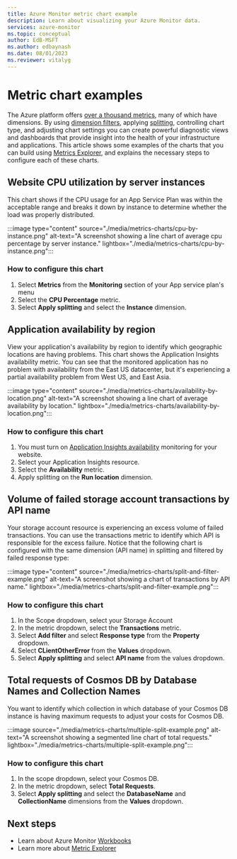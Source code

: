```yaml
---
title: Azure Monitor metric chart example
description: Learn about visualizing your Azure Monitor data.
services: azure-monitor
ms.topic: conceptual
author: EdB-MSFT
ms.author: edbaynash
ms.date: 08/01/2023
ms.reviewer: vitalyg
---
```


# Metric chart examples 

The Azure platform offers [over a thousand metrics](/azure/azure-monitor/reference/supported-metrics/metrics-index.md), many of which have dimensions. By using [dimension filters](./metrics-charts.md), applying [splitting](./metrics-charts.md), controlling chart type, and adjusting chart settings you can create powerful diagnostic views and dashboards that provide insight into the health of your infrastructure and applications. This article shows some examples of the charts that you can build using [Metrics Explorer](./metrics-charts.md), and explains the necessary steps to configure each of these charts.


## Website CPU utilization by server instances

This chart shows if the CPU usage for an App Service Plan was within the acceptable range and breaks it down by instance to determine whether the load was properly distributed. 

:::image type="content" source="./media/metrics-charts/cpu-by-instance.png" alt-text="A screenshot showing a line chart of average cpu percentage by server instance." lightbox="./media/metrics-charts/cpu-by-instance.png":::

### How to configure this chart
1. Select **Metrics** from the **Monitoring** section of your App service plan's menu
1. Select the **CPU Percentage** metric. 
1. Select **Apply splitting** and select the **Instance** dimension.

## Application availability by region

View your application's availability by region to identify which geographic locations are having problems. This chart shows the Application Insights availability metric. You can see that the monitored application has no problem with availability from the East US datacenter, but it's experiencing a partial availability problem from West US, and East Asia.

:::image type="content" source="./media/metrics-charts/availability-by-location.png" alt-text="A screenshot showing a line chart of average availability by location." lightbox="./media/metrics-charts/availability-by-location.png":::

### How to configure this chart

1. You must turn on [Application Insights availability](/previous-versions/azure/azure-monitor/app/monitor-web-app-availability) monitoring for your website.
1. Select your Application Insights resource.
1. Select the **Availability** metric. 
1. Apply splitting on the **Run location** dimension.

## Volume of failed storage account transactions by API name

Your storage account resource is experiencing an excess volume of failed transactions. You can use the transactions metric to identify which API is responsible for the excess failure. Notice that the following chart is configured with the same dimension (API name) in splitting and filtered by failed response type:

:::image type="content" source="./media/metrics-charts/split-and-filter-example.png" alt-text="A screenshot showing a chart of transactions by API name." lightbox="./media/metrics-charts/split-and-filter-example.png":::

### How to configure this chart

1. In the Scope dropdown, select your Storage Account
1. In the metric dropdown, select the **Transactions** metric.
1. Select **Add filter** and select **Response type** from the **Property** dropdown.
1. Select **CLientOtherError** from the **Values** dropdown.
1. Select **Apply splitting**  and select **API name**  from the values dropdown.

## Total requests of Cosmos DB by Database Names and Collection Names

You want to identify which collection in which database of your Cosmos DB instance is having maximum requests to adjust your costs for Cosmos DB.

:::image source="./media/metrics-charts/multiple-split-example.png" alt-text="A screenshot showing a segmented line chart of total requests." lightbox="./media/metrics-charts/multiple-split-example.png":::

### How to configure this chart

1. In the scope dropdown, select your Cosmos DB.
1. In the metric dropdown, select **Total Requests**. 
1. Select **Apply splitting** and select the **DatabaseName** and **CollectionName** dimensions from the **Values** dropdown.

## Next steps

* Learn about Azure Monitor [Workbooks](../visualize/workbooks-overview.md)
* Learn more about [Metric Explorer](metrics-charts.md)
